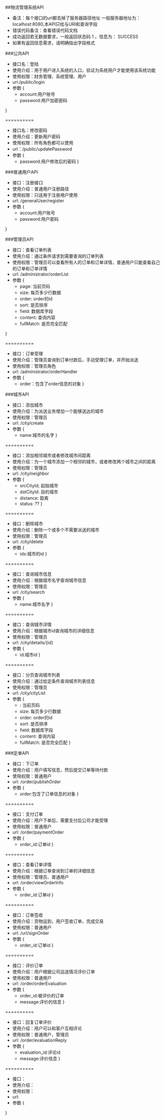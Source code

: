 ##物流管理系统API

* 备注：每个接口的url都去掉了服务器路径地址
一般服务器地址为：localhost:8080,本API只给与URI和查询字段
* 错误代码备注：查看错误代码文档
* 成功返回若无数据要求，一般返回状态码 1 ，信息为： SUCCESS
* 如果有返回信息需求，请明确指出字段格式

###公共API

* 接口名：登陆
* 使用介绍：用于用户进入系统的入口，验证为系统用户才能使用该系统功能
* 使用权限：财务管理、系统管理、用户
* uri:/public/login
* 参数
{
   * account:用户账号
   * password:用户加密密码
  
}

==========
* 接口名：修改密码
* 使用介绍：更新用户密码
* 使用权限：所有角色都可以使用
* url：/public/updatePassword
* 参数
{
   * password:用户修改后的密码
}

###普通用户API

* 接口：注册接口
* 使用介绍：普通用户注册路径
* 使用权限：只适用于注册用户使用
* url: /generalUser/register
* 参数
{
  * account:用户账号
  * password:用户密码

}

###管理员API

* 接口：查看订单列表
* 使用介绍：通过条件请求到需要查询的订单列表
* 使用权限：管理员可以查看所有人的订单和订单详情，普通用户只能查看自己的订单和订单详情
* url: /administrator/orderList
* 参数
{
    * page: 当前页码
    * size: 每页多少行数据
    * order: order的id
    * sort: 是否排序
    * field: 数据库字段
    * content: 查询内容
    * fullMatch: 是否完全匹配

}

==========
* 接口：订单受理
* 使用介绍：管理员查询到订单付款后，手动受理订单，并开始派送
* 使用权限：管理员角色
* url: /administrator/orderHandler
* 参数
{
   * order：包含了order信息的对象
}

###城市API

* 接口：添加城市
* 使用介绍：为派送业务增加一个能够送达的城市
* 使用权限：管理员
* url: /city/create
* 参数
{
   * name:城市的名字
}

==========
* 接口：添加相邻城市或者修改城市间距离
* 使用介绍：为一个城市添加一个相邻的城市，或者修改两个城市之间的距离
* 使用权限：管理员
* url: /city/neighbor
* 参数
{
   * srcCityId; 起始城市
   * dstCityId: 目的城市
   * distance: 距离
   * status: ??
}

==========
* 接口：删除城市
* 使用介绍：删除一个或多个不需要派送的城市
* 使用权限：管理员
* url:  /city/delete
* 参数
{
   * ids:城市的id
}

==========
* 接口：查询城市信息
* 使用介绍：根据城市名字查询城市信息
* 使用权限：管理员
* url: /city/search
* 参数
{
   * name:城市名字
}

==========
* 接口：查询城市详情
* 使用介绍：根据城市id查询城市的详细信息
* 使用权限：管理员
* url: /city/details/{id}
* 参数
{
   * id:城市id
}

==========
* 接口：分页查询城市列表
* 使用介绍：通过给定条件查询城市列表信息
* 使用权限：管理员
* url: /city/cityList 
* 参数
{
  * : 当前页码 
  * size: 每页多少行数据
  * order: order的id
  * sort: 是否排序
  * field: 数据库字段
  * content: 查询内容
  * fullMatch: 是否完全匹配
}

###定单API

* 接口：下订单
* 使用介绍：用户填写信息，然后提交订单等待付款
* 使用权限：普通用户
* url: /order/publishOrder
* 参数
{
   * order:包含了订单信息的对象
}

==========
* 接口：支付订单
* 使用介绍：用户下单后，需要支付后公司才能受理
* 使用权限：普通用户
* url: /order/paymentOrder
* 参数
{
   * order_id:订单id
}

==========
* 接口：查看订单详情
* 使用介绍：根据订单查询到订单的详细信息
* 使用权限：管理员、普通用户
* url: /order/viewOrderInfo
* 参数
{
   * order_id:订单id
}

==========
* 接口：订单签收
* 使用介绍：货物运到，用户签收订单，完成交易
* 使用权限：普通用户
* url: /url/signOrder
* 参数
{
   * order_id:订单id
}

==========
* 接口：评价订单
* 使用介绍：用户根据公司运送情况评价订单
* 使用权限：普通用户
* url: /order/orderEvaluation
* 参数
{
   * order_id:被评价的订单
   * message:评价的信息
}

==========
* 接口：回复订单评价
* 使用介绍：用户可以和客户互相评论
* 使用权限：普通用户，管理员
* url: /order/evaluationReply
* 参数
{
   * evaluation_id:评论id
   * message:评价信息 
}

==========
* 接口：
* 使用介绍：
* 使用权限：
* url: 
* 参数
{
   
}